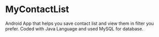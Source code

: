 # MyContactList
Android App that helps you save contact list and view them in filter you prefer. Coded with Java Language and used MySQL for database.
